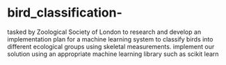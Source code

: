 # bird_classification-
tasked by Zoological Society of London to research and develop an  implementation  plan  for  a machine  learning system  to classify  birds  into  different  ecological groups using skeletal measurements.
implement our solution using an appropriate machine learning library such as scikit learn
